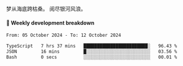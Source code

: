 梦从海底跨枯桑。
阅尽银河风浪。


#### 📝 Weekly development breakdown

<!--START_SECTION:waka-->

```txt
From: 05 October 2024 - To: 12 October 2024

TypeScript   7 hrs 37 mins   ████████████████████████░   96.43 %
JSON         16 mins         █░░░░░░░░░░░░░░░░░░░░░░░░   03.56 %
Bash         0 secs          ░░░░░░░░░░░░░░░░░░░░░░░░░   00.01 %
```

<!--END_SECTION:waka-->



